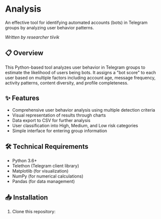 # Analysis

An effective tool for identifying automated accounts (bots) in Telegram groups by analyzing user behavior patterns.

*Written by researcher tiivik*

## 📋 Overview

This Python-based tool analyzes user behavior in Telegram groups to estimate the likelihood of users being bots. It assigns a "bot score" to each user based on multiple factors including account age, message frequency, activity patterns, content diversity, and profile completeness.

## ✨ Features

- Comprehensive user behavior analysis using multiple detection criteria
- Visual representation of results through charts
- Data export to CSV for further analysis
- User classification into High, Medium, and Low risk categories
- Simple interface for entering group information

## 🛠️ Technical Requirements

- Python 3.6+
- Telethon (Telegram client library)
- Matplotlib (for visualization)
- NumPy (for numerical calculations)
- Pandas (for data management)

## 📥 Installation

1. Clone this repository:
